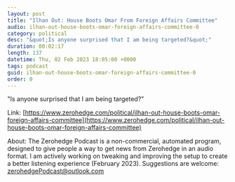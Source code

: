 ```yaml
---
layout: post
title: "Ilhan Out: House Boots Omar From Foreign Affairs Committee"
audio: ilhan-out-house-boots-omar-foreign-affairs-committee-0
category: political
desc: "&quot;Is anyone surprised that I am being targeted?&quot;"
duration: 00:02:17
length: 137
datetime: Thu, 02 Feb 2023 18:05:00 +0000
tags: podcast
guid: ilhan-out-house-boots-omar-foreign-affairs-committee-0
order: 0
---
```

&quot;Is anyone surprised that I am being targeted?&quot;

Link: [https://www.zerohedge.com/political/ilhan-out-house-boots-omar-foreign-affairs-committee](https://www.zerohedge.com/political/ilhan-out-house-boots-omar-foreign-affairs-committee)

About: The Zerohedge Podcast is a non-commercial, automated program, designed to give people a way to get news from Zerohedge in an audio format.  I am actively working on tweaking and improving the setup to create a better listening experience (February 2023).  Suggestions are welcome: [zerohedgePodcast@outlook.com](mailto:zerohedgePodcast@outlook.com)